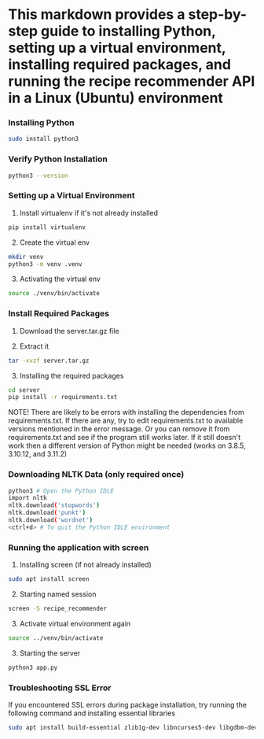 # This markdown provides a step-by-step guide to installing Python, setting up a virtual environment, installing required packages, and running the recipe recommender API in a Linux (Ubuntu) environment

### Installing Python

```bash
sudo install python3
```

### Verify Python Installation

```bash
python3 --version
```

### Setting up a Virtual Environment

1. Install virtualenv if it's not already installed
```bash
pip install virtualenv
```

2. Create the virtual env
```bash
mkdir venv
python3 -m venv .venv
```

3. Activating the virtual env
```bash
source ./venv/bin/activate
```

### Install Required Packages
1. Download the server.tar.gz file

2. Extract it
```bash
tar -xvzf server.tar.gz
```
3. Installing the required packages
```bash 
cd server
pip install -r requirements.txt
``` 

NOTE! There are likely to be errors with installing the dependencies from requirements.txt. If there are any, try to edit requirements.txt to available versions mentioned in the error message. Or you can remove it from requirements.txt and see if the program still works later. If it still doesn't work then a different version of Python might be needed (works on 3.8.5, 3.10.12, and 3.11.2)

### Downloading NLTK Data (only required once)

```bash 
python3 # Open the Python IDLE 
import nltk
nltk.download('stopwords')
nltk.download('punkt')
nltk.download('wordnet')
<ctrl+d> # To quit the Python IDLE environment
```

### Running the application with screen

1. Installing screen (if not already installed)
```bash
sudo apt install screen
```
2. Starting named session
```bash
screen -S recipe_recommender
```

3. Activate virtual environment again
```bash
source ../venv/bin/activate
```

3. Starting the server

```bash
python3 app.py
``` 


### Troubleshooting SSL Error
If you encountered SSL errors during package installation, try running the following command and installing essential libraries
```bash
sudo apt install build-essential zlib1g-dev libncurses5-dev libgdbm-dev libnss3-dev libssl-dev libreadline-dev libffi-dev wget
```
